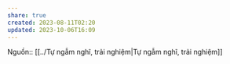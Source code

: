 ```yaml
---
share: true
created: 2023-08-11T02:20
updated: 2023-10-06T16:09
---
```

Nguồn:: [[../Tự ngẫm nghĩ, trải nghiệm|Tự ngẫm nghĩ, trải nghiệm]]
